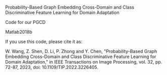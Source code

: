 Probability-Based Graph Embedding Cross-Domain and Class Discriminative Feature Learning for Domain Adaptation


Code for our PGCD

Matlab2018b

If you use this code, please cite it as:

W. Wang, Z. Shen, D. Li, P. Zhong and Y. Chen, "Probability-Based Graph Embedding Cross-Domain and Class Discriminative Feature Learning for Domain Adaptation," in IEEE Transactions on Image Processing, vol. 32, pp. 72-87, 2023, doi: 10.1109/TIP.2022.3226405.
